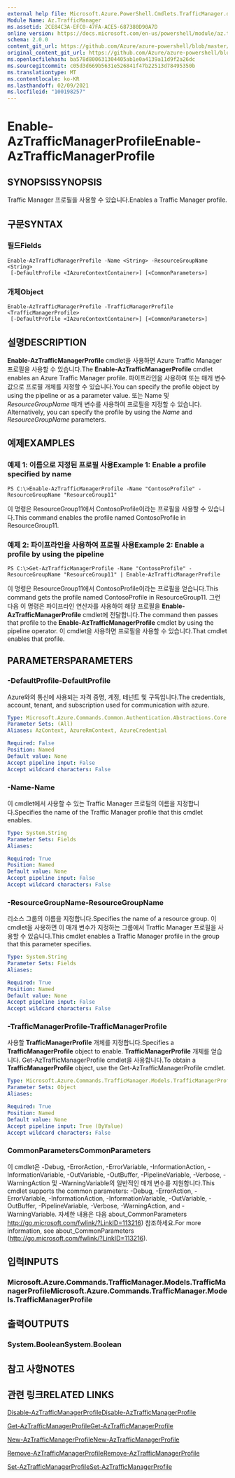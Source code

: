 ```yaml
---
external help file: Microsoft.Azure.PowerShell.Cmdlets.TrafficManager.dll-Help.xml
Module Name: Az.TrafficManager
ms.assetid: 2CE84C3A-EFC0-47FA-ACE5-687380D90A7D
online version: https://docs.microsoft.com/en-us/powershell/module/az.trafficmanager/enable-aztrafficmanagerprofile
schema: 2.0.0
content_git_url: https://github.com/Azure/azure-powershell/blob/master/src/TrafficManager/TrafficManager/help/Enable-AzTrafficManagerProfile.md
original_content_git_url: https://github.com/Azure/azure-powershell/blob/master/src/TrafficManager/TrafficManager/help/Enable-AzTrafficManagerProfile.md
ms.openlocfilehash: ba578d800631304405ab1e0a4139a11d9f2a26dc
ms.sourcegitcommit: c05d3d669b5631e526841f47b22513d78495350b
ms.translationtype: MT
ms.contentlocale: ko-KR
ms.lasthandoff: 02/09/2021
ms.locfileid: "100198257"
---
```

# <span data-ttu-id="559cc-101">Enable-AzTrafficManagerProfile</span><span class="sxs-lookup"><span data-stu-id="559cc-101">Enable-AzTrafficManagerProfile</span></span>

## <span data-ttu-id="559cc-102">SYNOPSIS</span><span class="sxs-lookup"><span data-stu-id="559cc-102">SYNOPSIS</span></span>
<span data-ttu-id="559cc-103">Traffic Manager 프로필을 사용할 수 있습니다.</span><span class="sxs-lookup"><span data-stu-id="559cc-103">Enables a Traffic Manager profile.</span></span>

## <span data-ttu-id="559cc-104">구문</span><span class="sxs-lookup"><span data-stu-id="559cc-104">SYNTAX</span></span>

### <span data-ttu-id="559cc-105">필드</span><span class="sxs-lookup"><span data-stu-id="559cc-105">Fields</span></span>
```
Enable-AzTrafficManagerProfile -Name <String> -ResourceGroupName <String>
 [-DefaultProfile <IAzureContextContainer>] [<CommonParameters>]
```

### <span data-ttu-id="559cc-106">개체</span><span class="sxs-lookup"><span data-stu-id="559cc-106">Object</span></span>
```
Enable-AzTrafficManagerProfile -TrafficManagerProfile <TrafficManagerProfile>
 [-DefaultProfile <IAzureContextContainer>] [<CommonParameters>]
```

## <span data-ttu-id="559cc-107">설명</span><span class="sxs-lookup"><span data-stu-id="559cc-107">DESCRIPTION</span></span>
<span data-ttu-id="559cc-108">**Enable-AzTrafficManagerProfile** cmdlet을 사용하면 Azure Traffic Manager 프로필을 사용할 수 있습니다.</span><span class="sxs-lookup"><span data-stu-id="559cc-108">The **Enable-AzTrafficManagerProfile** cmdlet enables an Azure Traffic Manager profile.</span></span>
<span data-ttu-id="559cc-109">파이프라인을 사용하여 또는 매개 변수 값으로 프로필 개체를 지정할 수 있습니다.</span><span class="sxs-lookup"><span data-stu-id="559cc-109">You can specify the profile object by using the pipeline or as a parameter value.</span></span>
<span data-ttu-id="559cc-110">또는 Name 및 *ResourceGroupName* 매개 변수를 사용하여 프로필을 지정할 수 있습니다. </span><span class="sxs-lookup"><span data-stu-id="559cc-110">Alternatively, you can specify the profile by using the *Name* and *ResourceGroupName* parameters.</span></span>

## <span data-ttu-id="559cc-111">예제</span><span class="sxs-lookup"><span data-stu-id="559cc-111">EXAMPLES</span></span>

### <span data-ttu-id="559cc-112">예제 1: 이름으로 지정된 프로필 사용</span><span class="sxs-lookup"><span data-stu-id="559cc-112">Example 1: Enable a profile specified by name</span></span>
```
PS C:\>Enable-AzTrafficManagerProfile -Name "ContosoProfile" -ResourceGroupName "ResourceGroup11"
```

<span data-ttu-id="559cc-113">이 명령은 ResourceGroup11에서 ContosoProfile이라는 프로필을 사용할 수 있습니다.</span><span class="sxs-lookup"><span data-stu-id="559cc-113">This command enables the profile named ContosoProfile in ResourceGroup11.</span></span>

### <span data-ttu-id="559cc-114">예제 2: 파이프라인을 사용하여 프로필 사용</span><span class="sxs-lookup"><span data-stu-id="559cc-114">Example 2: Enable a profile by using the pipeline</span></span>
```
PS C:\>Get-AzTrafficManagerProfile -Name "ContosoProfile" -ResourceGroupName "ResourceGroup11" | Enable-AzTrafficManagerProfile
```

<span data-ttu-id="559cc-115">이 명령은 ResourceGroup11에서 ContosoProfile이라는 프로필을 얻습니다.</span><span class="sxs-lookup"><span data-stu-id="559cc-115">This command gets the profile named ContosoProfile in ResourceGroup11.</span></span>
<span data-ttu-id="559cc-116">그런 다음 이 명령은 파이프라인 연산자를 사용하여 해당 프로필을 **Enable-AzTrafficManagerProfile** cmdlet에 전달합니다.</span><span class="sxs-lookup"><span data-stu-id="559cc-116">The command then passes that profile to the **Enable-AzTrafficManagerProfile** cmdlet by using the pipeline operator.</span></span>
<span data-ttu-id="559cc-117">이 cmdlet을 사용하면 프로필을 사용할 수 있습니다.</span><span class="sxs-lookup"><span data-stu-id="559cc-117">That cmdlet enables that profile.</span></span>

## <span data-ttu-id="559cc-118">PARAMETERS</span><span class="sxs-lookup"><span data-stu-id="559cc-118">PARAMETERS</span></span>

### <span data-ttu-id="559cc-119">-DefaultProfile</span><span class="sxs-lookup"><span data-stu-id="559cc-119">-DefaultProfile</span></span>
<span data-ttu-id="559cc-120">Azure와의 통신에 사용되는 자격 증명, 계정, 테넌트 및 구독입니다.</span><span class="sxs-lookup"><span data-stu-id="559cc-120">The credentials, account, tenant, and subscription used for communication with azure.</span></span>

```yaml
Type: Microsoft.Azure.Commands.Common.Authentication.Abstractions.Core.IAzureContextContainer
Parameter Sets: (All)
Aliases: AzContext, AzureRmContext, AzureCredential

Required: False
Position: Named
Default value: None
Accept pipeline input: False
Accept wildcard characters: False
```

### <span data-ttu-id="559cc-121">-Name</span><span class="sxs-lookup"><span data-stu-id="559cc-121">-Name</span></span>
<span data-ttu-id="559cc-122">이 cmdlet에서 사용할 수 있는 Traffic Manager 프로필의 이름을 지정합니다.</span><span class="sxs-lookup"><span data-stu-id="559cc-122">Specifies the name of the Traffic Manager profile that this cmdlet enables.</span></span>

```yaml
Type: System.String
Parameter Sets: Fields
Aliases:

Required: True
Position: Named
Default value: None
Accept pipeline input: False
Accept wildcard characters: False
```

### <span data-ttu-id="559cc-123">-ResourceGroupName</span><span class="sxs-lookup"><span data-stu-id="559cc-123">-ResourceGroupName</span></span>
<span data-ttu-id="559cc-124">리소스 그룹의 이름을 지정합니다.</span><span class="sxs-lookup"><span data-stu-id="559cc-124">Specifies the name of a resource group.</span></span>
<span data-ttu-id="559cc-125">이 cmdlet을 사용하면 이 매개 변수가 지정하는 그룹에서 Traffic Manager 프로필을 사용할 수 있습니다.</span><span class="sxs-lookup"><span data-stu-id="559cc-125">This cmdlet enables a Traffic Manager profile in the group that this parameter specifies.</span></span>

```yaml
Type: System.String
Parameter Sets: Fields
Aliases:

Required: True
Position: Named
Default value: None
Accept pipeline input: False
Accept wildcard characters: False
```

### <span data-ttu-id="559cc-126">-TrafficManagerProfile</span><span class="sxs-lookup"><span data-stu-id="559cc-126">-TrafficManagerProfile</span></span>
<span data-ttu-id="559cc-127">사용할 **TrafficManagerProfile** 개체를 지정합니다.</span><span class="sxs-lookup"><span data-stu-id="559cc-127">Specifies a **TrafficManagerProfile** object to enable.</span></span>
<span data-ttu-id="559cc-128">**TrafficManagerProfile** 개체를 얻습니다. Get-AzTrafficManagerProfile cmdlet을 사용합니다.</span><span class="sxs-lookup"><span data-stu-id="559cc-128">To obtain a **TrafficManagerProfile** object, use the Get-AzTrafficManagerProfile cmdlet.</span></span>

```yaml
Type: Microsoft.Azure.Commands.TrafficManager.Models.TrafficManagerProfile
Parameter Sets: Object
Aliases:

Required: True
Position: Named
Default value: None
Accept pipeline input: True (ByValue)
Accept wildcard characters: False
```

### <span data-ttu-id="559cc-129">CommonParameters</span><span class="sxs-lookup"><span data-stu-id="559cc-129">CommonParameters</span></span>
<span data-ttu-id="559cc-130">이 cmdlet은 -Debug, -ErrorAction, -ErrorVariable, -InformationAction, -InformationVariable, -OutVariable, -OutBuffer, -PipelineVariable, -Verbose, -WarningAction 및 -WarningVariable의 일반적인 매개 변수를 지원합니다.</span><span class="sxs-lookup"><span data-stu-id="559cc-130">This cmdlet supports the common parameters: -Debug, -ErrorAction, -ErrorVariable, -InformationAction, -InformationVariable, -OutVariable, -OutBuffer, -PipelineVariable, -Verbose, -WarningAction, and -WarningVariable.</span></span> <span data-ttu-id="559cc-131">자세한 내용은 다음 about_CommonParameters http://go.microsoft.com/fwlink/?LinkID=113216) 참조하세요.</span><span class="sxs-lookup"><span data-stu-id="559cc-131">For more information, see about_CommonParameters (http://go.microsoft.com/fwlink/?LinkID=113216).</span></span>

## <span data-ttu-id="559cc-132">입력</span><span class="sxs-lookup"><span data-stu-id="559cc-132">INPUTS</span></span>

### <span data-ttu-id="559cc-133">Microsoft.Azure.Commands.TrafficManager.Models.TrafficManagerProfile</span><span class="sxs-lookup"><span data-stu-id="559cc-133">Microsoft.Azure.Commands.TrafficManager.Models.TrafficManagerProfile</span></span>

## <span data-ttu-id="559cc-134">출력</span><span class="sxs-lookup"><span data-stu-id="559cc-134">OUTPUTS</span></span>

### <span data-ttu-id="559cc-135">System.Boolean</span><span class="sxs-lookup"><span data-stu-id="559cc-135">System.Boolean</span></span>

## <span data-ttu-id="559cc-136">참고 사항</span><span class="sxs-lookup"><span data-stu-id="559cc-136">NOTES</span></span>

## <span data-ttu-id="559cc-137">관련 링크</span><span class="sxs-lookup"><span data-stu-id="559cc-137">RELATED LINKS</span></span>

[<span data-ttu-id="559cc-138">Disable-AzTrafficManagerProfile</span><span class="sxs-lookup"><span data-stu-id="559cc-138">Disable-AzTrafficManagerProfile</span></span>](./Disable-AzTrafficManagerProfile.md)

[<span data-ttu-id="559cc-139">Get-AzTrafficManagerProfile</span><span class="sxs-lookup"><span data-stu-id="559cc-139">Get-AzTrafficManagerProfile</span></span>](./Get-AzTrafficManagerProfile.md)

[<span data-ttu-id="559cc-140">New-AzTrafficManagerProfile</span><span class="sxs-lookup"><span data-stu-id="559cc-140">New-AzTrafficManagerProfile</span></span>](./New-AzTrafficManagerProfile.md)

[<span data-ttu-id="559cc-141">Remove-AzTrafficManagerProfile</span><span class="sxs-lookup"><span data-stu-id="559cc-141">Remove-AzTrafficManagerProfile</span></span>](./Remove-AzTrafficManagerProfile.md)

[<span data-ttu-id="559cc-142">Set-AzTrafficManagerProfile</span><span class="sxs-lookup"><span data-stu-id="559cc-142">Set-AzTrafficManagerProfile</span></span>](./Set-AzTrafficManagerProfile.md)


